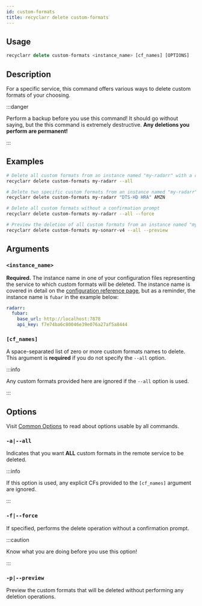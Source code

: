 ```yaml
---
id: custom-formats
title: recyclarr delete custom-formats
---
```


## Usage

```js
recyclarr delete custom-formats <instance_name> [cf_names] [OPTIONS]
```

## Description

For a specific service, this command offers various ways to delete custom formats of your choosing.

:::danger

Perform a backup before you use this command! It should go without saying, but the this command is
extremely destructive. **Any deletions you perform are permanent!**

:::

## Examples

```bash
# Delete all custom formats from an instance named "my-radarr" with a confirmation prompt
recyclarr delete custom-formats my-radarr --all

# Delete two specific custom formats from an instance named "my-radarr"  with a confirmation prompt
recyclarr delete custom-formats my-radarr "DTS-HD HRA" AMZN

# Delete all custom formats without a confirmation prompt
recyclarr delete custom-formats my-radarr --all --force

# Preview the deletion of all custom formats from an instance named "my-sonarr-v4"
recyclarr delete custom-formats my-sonarr-v4 --all --preview
```

## Arguments

### `<instance_name>`

**Required.** The instance name in one of your configuration files representing the service to which
custom formats will be deleted. The instance name is covered in detail on the [configuration
reference page][configref], but as a reminder, the instance name is `fubar` in the example below:

```yml
radarr:
  fubar:
    base_url: http://localhost:7878
    api_key: f7e74ba6c80046e39e076a27af5a8444
```

[configref]: /yaml/config-reference/basic.md

### `[cf_names]`

A space-separated list of zero or more custom formats names to delete. This argument is **required**
if you do not specify the `--all` option.

:::info

Any custom formats provided here are ignored if the `--all` option is used.

:::

## Options

Visit [Common Options](../common.md) to read about options usable by all commands.

### `-a|--all`

Indicates that you want **ALL** custom formats in the remote service to be deleted.

:::info

If this option is used, any explicit CFs provided to the `[cf_names]` argument are ignored.

:::

### `-f|--force`

If specified, performs the delete operation without a confirmation prompt.

:::caution

Know what you are doing before you use this option!

:::

### `-p|--preview`

Preview the custom formats that will be deleted without performing any deletion operations.
